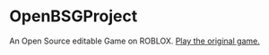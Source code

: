 # OpenBSGProject
An Open Source editable Game on ROBLOX.
[Play the original game.](https://www.roblox.com/games/85769235874739/BasicSwordGame)

